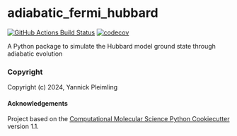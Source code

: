 adiabatic_fermi_hubbard
==============================
[//]: # (Badges)
[![GitHub Actions Build Status](https://github.com/REPLACE_WITH_OWNER_ACCOUNT/adiabatic_fermi_hubbard/workflows/CI/badge.svg)](https://github.com/REPLACE_WITH_OWNER_ACCOUNT/adiabatic_fermi_hubbard/actions?query=workflow%3ACI)
[![codecov](https://codecov.io/gh/REPLACE_WITH_OWNER_ACCOUNT/adiabatic_fermi_hubbard/branch/main/graph/badge.svg)](https://codecov.io/gh/REPLACE_WITH_OWNER_ACCOUNT/adiabatic_fermi_hubbard/branch/main)


A Python package to simulate the Hubbard model ground state through adiabatic evolution

### Copyright

Copyright (c) 2024, Yannick Pleimling


#### Acknowledgements
 
Project based on the 
[Computational Molecular Science Python Cookiecutter](https://github.com/molssi/cookiecutter-cms) version 1.1.
